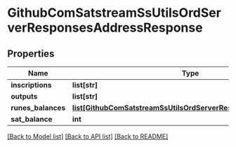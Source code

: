 # GithubComSatstreamSsUtilsOrdServerResponsesAddressResponse

## Properties
Name | Type | Description | Notes
------------ | ------------- | ------------- | -------------
**inscriptions** | **list[str]** |  | [optional] 
**outputs** | **list[str]** |  | [optional] 
**runes_balances** | [**list[GithubComSatstreamSsUtilsOrdServerResponsesRunesBalance]**](GithubComSatstreamSsUtilsOrdServerResponsesRunesBalance.md) |  | [optional] 
**sat_balance** | **int** |  | [optional] 

[[Back to Model list]](../README.md#documentation-for-models) [[Back to API list]](../README.md#documentation-for-api-endpoints) [[Back to README]](../README.md)

